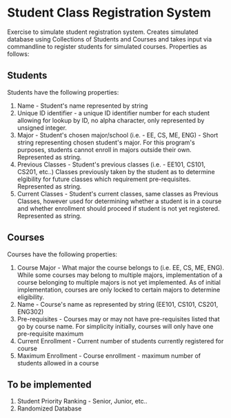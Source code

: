 # Student Class Registration System #
Exercise to simulate student registration system. Creates simulated database using Collections of Students and Courses and takes input via commandline to register students for simulated courses. Properties as follows:

## Students ##
Students have the following properties:
1. Name - Student's name represented by string
2. Unique ID identifier -  a unique ID identifier number for each student allowing for lookup by ID, no alpha character, only represented by unsigned integer. 
3. Major - Student's chosen major/school (i.e. - EE, CS, ME, ENG) - Short string representing chosen student's major. For this program's purposes, students cannot enroll in majors outside their own. Represented as string.
4. Previous Classes - Student's previous classes (i.e. - EE101, CS101, CS201, etc..)  Classes previously taken by the student as to determine elgibility for future classes which requirement pre-requisites. Represented as string.
5. Current Classes - Student's current classes, same classes as Previous Classes, however used for determining whether a student is in a course and whether enrollment should proceed if student is not yet registered. Represented as string.

## Courses ##
Courses have the following properties:
1. Course Major - What major the course belongs to (i.e. EE, CS, ME, ENG). While some courses may belong to multiple majors, implementation of a course belonging to multiple majors is not yet implemented. As of initial implementation, courses are only locked to certain majors to determine eligibility.
2. Name - Course's name as represented by string (EE101, CS101, CS201, ENG302)
3. Pre-requisites - Courses may or may not have pre-requisites listed that go by course name. For simplicity initially, courses will only have one pre-requisite maximum   
4. Current Enrollment - Current number of students currently registered for course
5. Maximum Enrollment - Course enrollment - maximum number of students allowed in a course

## To be implemented ##
1. Student Priority Ranking - Senior, Junior, etc..
2. Randomized Database

